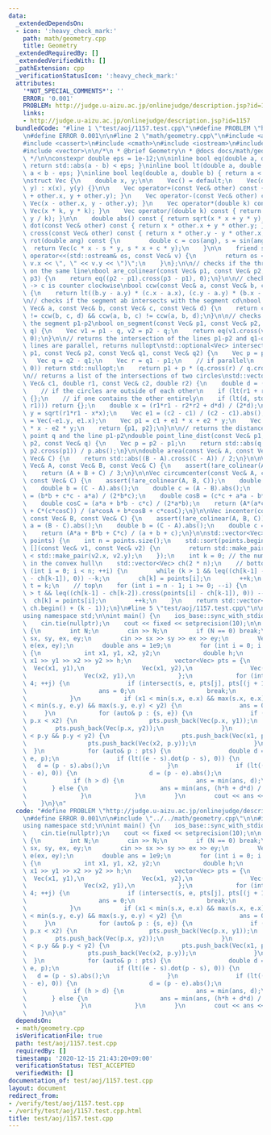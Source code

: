 ```yaml
---
data:
  _extendedDependsOn:
  - icon: ':heavy_check_mark:'
    path: math/geometry.cpp
    title: Geometry
  _extendedRequiredBy: []
  _extendedVerifiedWith: []
  _pathExtension: cpp
  _verificationStatusIcon: ':heavy_check_mark:'
  attributes:
    '*NOT_SPECIAL_COMMENTS*': ''
    ERROR: '0.001'
    PROBLEM: http://judge.u-aizu.ac.jp/onlinejudge/description.jsp?id=1157
    links:
    - http://judge.u-aizu.ac.jp/onlinejudge/description.jsp?id=1157
  bundledCode: "#line 1 \"test/aoj/1157.test.cpp\"\n#define PROBLEM \"http://judge.u-aizu.ac.jp/onlinejudge/description.jsp?id=1157\"\
    \n#define ERROR 0.001\n\n#line 2 \"math/geometry.cpp\"\n#include <algorithm>\n\
    #include <cassert>\n#include <cmath>\n#include <iostream>\n#include <optional>\n\
    #include <vector>\n\n/*\n * @brief Geometry\n * @docs docs/math/geometry.md\n\
    \ */\n\nconstexpr double eps = 1e-12;\n\ninline bool eq(double a, double b) {\
    \ return std::abs(a - b) < eps; }\ninline bool lt(double a, double b) { return\
    \ a < b - eps; }\ninline bool leq(double a, double b) { return a < b + eps; }\n\
    \nstruct Vec {\n    double x, y;\n\n    Vec() = default;\n    Vec(double x, double\
    \ y) : x(x), y(y) {}\n\n    Vec operator+(const Vec& other) const { return Vec(x\
    \ + other.x, y + other.y); }\n    Vec operator-(const Vec& other) const { return\
    \ Vec(x - other.x, y - other.y); }\n    Vec operator*(double k) const { return\
    \ Vec(x * k, y * k); }\n    Vec operator/(double k) const { return Vec(x / k,\
    \ y / k); }\n\n    double abs() const { return sqrt(x * x + y * y); }\n    double\
    \ dot(const Vec& other) const { return x * other.x + y * other.y; }\n    double\
    \ cross(const Vec& other) const { return x * other.y - y * other.x; }\n\n    Vec\
    \ rot(double ang) const {\n        double c = cos(ang), s = sin(ang);\n      \
    \  return Vec(c * x - s * y, s * x + c * y);\n    }\n\n    friend std::ostream&\
    \ operator<<(std::ostream& os, const Vec& v) {\n        return os << \"(\" <<\
    \ v.x << \", \" << v.y << \")\";\n    }\n};\n\n// checks if the three points are\
    \ on the same line\nbool are_colinear(const Vec& p1, const Vec& p2, const Vec&\
    \ p3) {\n    return eq((p2 - p1).cross(p3 - p1), 0);\n}\n\n// checks if a -> b\
    \ -> c is counter clockwise\nbool ccw(const Vec& a, const Vec& b, const Vec& c)\
    \ {\n    return lt((b.y - a.y) * (c.x - a.x), (c.y - a.y) * (b.x - a.x));\n}\n\
    \n// checks if the segment ab intersects with the segment cd\nbool intersect(const\
    \ Vec& a, const Vec& b, const Vec& c, const Vec& d) {\n    return ccw(a, c, d)\
    \ != ccw(b, c, d) && ccw(a, b, c) != ccw(a, b, d);\n}\n\n// checks if q is on\
    \ the segment p1-p2\nbool on_segment(const Vec& p1, const Vec& p2, const Vec&\
    \ q) {\n    Vec v1 = p1 - q, v2 = p2 - q;\n    return eq(v1.cross(v2), 0) && eq(v1.dot(v2),\
    \ 0);\n}\n\n// returns the intersection of the lines p1-p2 and q1-q2\n// if the\
    \ lines are parallel, returns nullopt\nstd::optional<Vec> intersection(const Vec&\
    \ p1, const Vec& p2, const Vec& q1, const Vec& q2) {\n    Vec p = p2 - p1;\n \
    \   Vec q = q2 - q1;\n    Vec r = q1 - p1;\n    // if parallel\n    if (eq(q.cross(p),\
    \ 0)) return std::nullopt;\n    return p1 + p * (q.cross(r) / q.cross(p));\n}\n\
    \n// returns a list of the intersections of two circles\nstd::vector<Vec> intersection_circles(const\
    \ Vec& c1, double r1, const Vec& c2, double r2) {\n    double d = (c1 - c2).abs();\n\
    \    // if the circles are outside of each other\n    if (lt(r1 + r2, d)) return\
    \ {};\n    // if one contains the other entirely\n    if (lt(d, std::abs(r2 -\
    \ r1))) return {};\n    double x = (r1*r1 - r2*r2 + d*d) / (2*d);\n    double\
    \ y = sqrt(r1*r1 - x*x);\n    Vec e1 = (c2 - c1) / (c2 - c1).abs();\n    Vec e2\
    \ = Vec(-e1.y, e1.x);\n    Vec p1 = c1 + e1 * x + e2 * y;\n    Vec p2 = c1 + e1\
    \ * x - e2 * y;\n    return {p1, p2};\n}\n\n// returns the distance between the\
    \ point q and the line p1-p2\ndouble point_line_dist(const Vec& p1, const Vec&\
    \ p2, const Vec& q) {\n    Vec p = p2 - p1;\n    return std::abs(q.cross(p) +\
    \ p2.cross(p1)) / p.abs();\n}\n\ndouble area(const Vec& A, const Vec& B, const\
    \ Vec& C) {\n    return std::abs((B - A).cross(C - A)) / 2;\n}\n\nVec centroid(const\
    \ Vec& A, const Vec& B, const Vec& C) {\n    assert(!are_colinear(A, B, C));\n\
    \    return (A + B + C) / 3;\n}\n\nVec circumcenter(const Vec& A, const Vec& B,\
    \ const Vec& C) {\n    assert(!are_colinear(A, B, C));\n    double a = (B - C).abs();\n\
    \    double b = (C - A).abs();\n    double c = (A - B).abs();\n    double cosA\
    \ = (b*b + c*c - a*a) / (2*b*c);\n    double cosB = (c*c + a*a - b*b) / (2*c*a);\n\
    \    double cosC = (a*a + b*b - c*c) / (2*a*b);\n    return (A*(a*cosA) + B*(b*cosB)\
    \ + C*(c*cosC)) / (a*cosA + b*cosB + c*cosC);\n}\n\nVec incenter(const Vec& A,\
    \ const Vec& B, const Vec& C) {\n    assert(!are_colinear(A, B, C));\n    double\
    \ a = (B - C).abs();\n    double b = (C - A).abs();\n    double c = (A - B).abs();\n\
    \    return (A*a + B*b + C*c) / (a + b + c);\n}\n\nstd::vector<Vec> convex_hull(std::vector<Vec>&\
    \ points) {\n    int n = points.size();\n    std::sort(points.begin(), points.end(),\
    \ [](const Vec& v1, const Vec& v2) {\n        return std::make_pair(v1.x, v1.y)\
    \ < std::make_pair(v2.x, v2.y);\n    });\n    int k = 0; // the number of vertices\
    \ in the convex hull\n    std::vector<Vec> ch(2 * n);\n    // bottom\n    for\
    \ (int i = 0; i < n; ++i) {\n        while (k > 1 && leq((ch[k-1] - ch[k-2]).cross(points[i]\
    \ - ch[k-1]), 0)) --k;\n        ch[k] = points[i];\n        ++k;\n    }\n    int\
    \ t = k;\n    // top\n    for (int i = n - 1; i >= 0; --i) {\n        while (k\
    \ > t && leq((ch[k-1] - ch[k-2]).cross(points[i] - ch[k-1]), 0)) --k;\n      \
    \  ch[k] = points[i];\n        ++k;\n    }\n    return std::vector<Vec>(ch.begin(),\
    \ ch.begin() + (k - 1));\n}\n#line 5 \"test/aoj/1157.test.cpp\"\n\n#include <bits/stdc++.h>\n\
    using namespace std;\n\nint main() {\n    ios_base::sync_with_stdio(false);\n\
    \    cin.tie(nullptr);\n    cout << fixed << setprecision(10);\n\n    while (true)\
    \ {\n        int N;\n        cin >> N;\n        if (N == 0) break;\n        int\
    \ sx, sy, ex, ey;\n        cin >> sx >> sy >> ex >> ey;\n        Vec s(sx, sy),\
    \ e(ex, ey);\n        double ans = 1e9;\n        for (int i = 0; i < N; ++i) \
    \ {\n            int x1, y1, x2, y2;\n            double h;\n            cin >>\
    \ x1 >> y1 >> x2 >> y2 >> h;\n            vector<Vec> pts = {\n              \
    \  Vec(x1, y1),\n                Vec(x1, y2),\n                Vec(x2, y2),\n\
    \                Vec(x2, y1),\n            };\n            for (int j = 0; j <\
    \ 4; ++j) {\n                if (intersect(s, e, pts[j], pts[(j + 1) % 4])) {\n\
    \                    ans = 0;\n                    break;\n                }\n\
    \            }\n            if (x1 < min(s.x, e.x) && max(s.x, e.x) < x2 && y1\
    \ < min(s.y, e.y) && max(s.y, e.y) < y2) {\n                ans = 0;\n       \
    \     }\n            for (auto& p : {s, e}) {\n                if (x1 < p.x &&\
    \ p.x < x2) {\n                    pts.push_back(Vec(p.x, y1));\n            \
    \        pts.push_back(Vec(p.x, y2));\n                }\n                if (y1\
    \ < p.y && p.y < y2) {\n                    pts.push_back(Vec(x1, p.y));\n   \
    \                 pts.push_back(Vec(x2, p.y));\n                }\n          \
    \  }\n            for (auto& p : pts) {\n                double d = point_line_dist(s,\
    \ e, p);\n                if (lt((e - s).dot(p - s), 0)) {\n                 \
    \   d = (p - s).abs();\n                }\n                if (lt((s - e).dot(p\
    \ - e), 0)) {\n                    d = (p - e).abs();\n                }\n   \
    \             if (h > d) {\n                    ans = min(ans, d);\n         \
    \       } else {\n                    ans = min(ans, (h*h + d*d) / (2*h));\n \
    \               }\n            }\n        }\n        cout << ans << \"\\n\";\n\
    \    }\n}\n"
  code: "#define PROBLEM \"http://judge.u-aizu.ac.jp/onlinejudge/description.jsp?id=1157\"\
    \n#define ERROR 0.001\n\n#include \"../../math/geometry.cpp\"\n\n#include <bits/stdc++.h>\n\
    using namespace std;\n\nint main() {\n    ios_base::sync_with_stdio(false);\n\
    \    cin.tie(nullptr);\n    cout << fixed << setprecision(10);\n\n    while (true)\
    \ {\n        int N;\n        cin >> N;\n        if (N == 0) break;\n        int\
    \ sx, sy, ex, ey;\n        cin >> sx >> sy >> ex >> ey;\n        Vec s(sx, sy),\
    \ e(ex, ey);\n        double ans = 1e9;\n        for (int i = 0; i < N; ++i) \
    \ {\n            int x1, y1, x2, y2;\n            double h;\n            cin >>\
    \ x1 >> y1 >> x2 >> y2 >> h;\n            vector<Vec> pts = {\n              \
    \  Vec(x1, y1),\n                Vec(x1, y2),\n                Vec(x2, y2),\n\
    \                Vec(x2, y1),\n            };\n            for (int j = 0; j <\
    \ 4; ++j) {\n                if (intersect(s, e, pts[j], pts[(j + 1) % 4])) {\n\
    \                    ans = 0;\n                    break;\n                }\n\
    \            }\n            if (x1 < min(s.x, e.x) && max(s.x, e.x) < x2 && y1\
    \ < min(s.y, e.y) && max(s.y, e.y) < y2) {\n                ans = 0;\n       \
    \     }\n            for (auto& p : {s, e}) {\n                if (x1 < p.x &&\
    \ p.x < x2) {\n                    pts.push_back(Vec(p.x, y1));\n            \
    \        pts.push_back(Vec(p.x, y2));\n                }\n                if (y1\
    \ < p.y && p.y < y2) {\n                    pts.push_back(Vec(x1, p.y));\n   \
    \                 pts.push_back(Vec(x2, p.y));\n                }\n          \
    \  }\n            for (auto& p : pts) {\n                double d = point_line_dist(s,\
    \ e, p);\n                if (lt((e - s).dot(p - s), 0)) {\n                 \
    \   d = (p - s).abs();\n                }\n                if (lt((s - e).dot(p\
    \ - e), 0)) {\n                    d = (p - e).abs();\n                }\n   \
    \             if (h > d) {\n                    ans = min(ans, d);\n         \
    \       } else {\n                    ans = min(ans, (h*h + d*d) / (2*h));\n \
    \               }\n            }\n        }\n        cout << ans << \"\\n\";\n\
    \    }\n}\n"
  dependsOn:
  - math/geometry.cpp
  isVerificationFile: true
  path: test/aoj/1157.test.cpp
  requiredBy: []
  timestamp: '2020-12-15 21:43:20+09:00'
  verificationStatus: TEST_ACCEPTED
  verifiedWith: []
documentation_of: test/aoj/1157.test.cpp
layout: document
redirect_from:
- /verify/test/aoj/1157.test.cpp
- /verify/test/aoj/1157.test.cpp.html
title: test/aoj/1157.test.cpp
---
```

